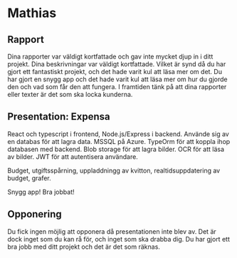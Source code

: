 # Mathias

## Rapport

Dina rapporter var väldigt kortfattade och gav inte mycket djup in i ditt projekt. Dina beskrivningar var väldigt kortfattade. Vilket är synd då du har gjort ett fantastiskt projekt, och det hade varit kul att läsa mer om det. Du har gjort en snygg app och det hade varit kul att läsa mer om hur du gjorde den och vad som får den att fungera. I framtiden tänk på att dina rapporter eller texter är det som ska locka kunderna.

## Presentation: Expensa

React och typescript i frontend, Node.js/Express i backend. Använde sig av en databas för att lagra data. MSSQL på Azure. TypeOrm för att koppla ihop databasen med backend. Blob storage för att lagra bilder. OCR för att läsa av bilder. JWT för att autentisera användare.

Budget, utgiftsspårning, uppladdningg av kvitton, realtidsuppdatering av budget, grafer.

Snygg app! Bra jobbat!

## Opponering

Du fick ingen möjlig att opponera då presentationen inte blev av. Det är dock inget som du kan rå för, och inget som ska drabba dig. Du har gjort ett bra jobb med ditt projekt och det är det som räknas.
